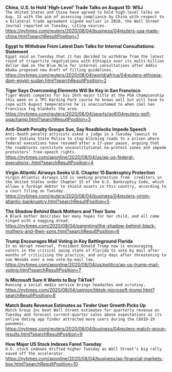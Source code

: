 **China, U.S. to Hold 'High-Level' Trade Talks on August 15: WSJ**\
`The United States and China have agreed to hold high-level talks on Aug. 15 with the aim of assessing compliance by China with respect to a bilateral trade agreement signed earlier in 2020, the Wall Street Journal reported on Tuesday, citing sources. `\
https://nytimes.com/reuters/2020/08/04/business/04reuters-usa-trade-china.html?searchResultPosition=1

**Egypt to Withdraw From Latest Dam Talks for Internal Consultations: Statement**\
`Egypt said on Tuesday that it has decided to withdraw from the latest round of tripartite negotiations with Ethiopia over its multi-billion dollar dam on the Blue Nile for internal consultations after Addis Ababa proposed new draft of filling guidelines.`\
https://nytimes.com/reuters/2020/08/04/world/africa/04reuters-ethiopia-dam-egypt-sudan.html?searchResultPosition=2

**Tiger Says Overcoming Elements Will Be Key in San Francisco**\
`Tiger Woods competes for his 16th major title at the PGA Championship this week on a TPC Harding Park course he knows well but will have to cope with August temperatures he is unaccustomed to when cool San Francisco fog blankets the area.`\
https://nytimes.com/reuters/2020/08/04/sports/golf/04reuters-golf-pgachamp.html?searchResultPosition=3

**Anti-Death Penalty Groups Sue, Say Roadblocks Impede Speech**\
`Anti-death penalty activists asked a judge in a Tuesday lawsuit to order Indiana State Police to stop blocking roads to a prison where federal executions have resumed after a 17-year pause, arguing that the roadblocks constitute unconstitutional no-protest zones and impede protesters’ free-speech rights.`\
https://nytimes.com/aponline/2020/08/04/us/ap-us-federal-executions-.html?searchResultPosition=4

**Virgin Atlantic Airways Seeks U.S. Chapter 15 Bankruptcy Protection**\
`Virgin Atlantic Airways Ltd is seeking protection from  creditors in the United States under Chapter 15 of the U.S. Bankruptcy Code, which allows a foreign debtor to shield assets in this country, according to a court filing on Tuesday. `\
https://nytimes.com/reuters/2020/08/04/business/04reuters-virgin-atlantic-bankruptcy.html?searchResultPosition=5

**The Shadow Behind Black Mothers and Their Sons**\
`A Black mother describes her many hopes for her child, and all come tinged with a nagging dread.`\
https://nytimes.com/2020/08/04/parenting/the-shadow-behind-black-mothers-and-their-sons.html?searchResultPosition=6

**Trump Encourages Mail Voting in Key Battleground Florida**\
`In an abrupt reversal, President Donald Trump now is encouraging voters in the critical swing state of Florida to vote by mail after months of criticizing the practice, and only days after threatening to sue Nevada over a new vote-by-mail law.`\
https://nytimes.com/aponline/2020/08/04/us/politics/ap-us-trump-mail-voting.html?searchResultPosition=7

**Is Microsoft Sure It Wants to Buy TikTok?**\
`Running a social media service brings headaches and scrutiny.`\
https://nytimes.com/2020/08/04/opinion/tiktok-microsoft-trump.html?searchResultPosition=8

**Match Beats Revenue Estimates as Tinder User Growth Picks Up**\
`Match Group Inc beat Wall Street estimates for quarterly revenue on Tuesday and forecast current-quarter sales above expectations as its online dating app Tinder attracted more users during the COVID-19 pandemic.`\
https://nytimes.com/reuters/2020/08/04/business/04reuters-match-group-results.html?searchResultPosition=9

**How Major US Stock Indexes Fared Tuesday**\
`U.S. stock indexes drifted higher Tuesday as Wall Street’s big rally eased off the accelerator. `\
https://nytimes.com/aponline/2020/08/04/business/ap-financial-markets-box.html?searchResultPosition=10

